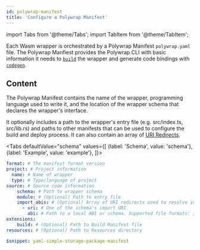 ```yaml
---
id: polywrap-manifest
title: 'Configure a Polywrap Manifest'
---
```


import Tabs from '@theme/Tabs';
import TabItem from '@theme/TabItem';

Each Wasm wrapper is orchestrated by a Polywrap Manifest `polywrap.yaml` file. 
The Polywrap Manfiest provides the Polywrap CLI with basic information it needs to [`build`](https://github.com/polywrap/cli/tree/origin-dev/packages/cli#build--b) the wrapper
and generate code bindings with [`codegen`](https://github.com/polywrap/cli/tree/origin-dev/packages/cli#codegen--g).

## Content

The Polywrap Manifest contains the name of the wrapper, programming language used to write it, 
and the location of the wrapper schema that declares the wrapper's interface. 

It optionally includes a path to the wrapper's entry file (e.g. src/index.ts, src/lib.rs)
and paths to other manifests that can be used to configure the build and deploy process.
It can also contain an array of [URI Redirects](/concepts/uri-redirects).

<Tabs
defaultValue="schema"
values={[
{label: 'Schema', value: 'schema'},
{label: 'Example', value: 'example'},
]}>
<TabItem value="schema">

```yaml
format: # The manifest format version
project: # Project information
  name: # Name of wrapper
  type: # Type/language of project
source: # Source code information
    schema: # Path to wrapper schema
    module: # (Optional) Path to entry file
    import_abis: # (Optional) Array of URI redirects used to resolve imports in the schema
      - uri: # One of the schema's import URI
        abi: # Path to a local ABI or schema. Supported file formats: [*.graphql, *.info, *.json, *.yaml]
extensions:
    build: # (Optional) Path to Build Manifest file
resources: # (Optional) Path to Resources directory
```

</TabItem>
<TabItem value="example">

```yaml
$snippet: yaml-simple-storage-package-manifest
```
</TabItem>
</Tabs>